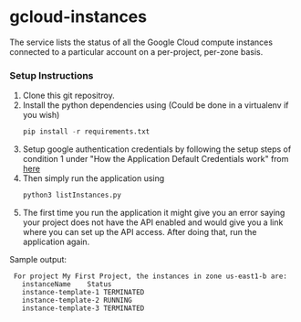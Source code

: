 # gcloud-instances
The service lists the status of all the Google Cloud compute instances connected to a particular account on a per-project, per-zone basis.

### Setup Instructions
1. Clone this git repositroy.
2. Install the python dependencies using (Could be done in a virtualenv if you wish)
     ```  python
     pip install -r requirements.txt
     ```
3. Setup google authentication credentials by following the setup steps of condition 1 under "How the Application Default Credentials work" from [here](https://developers.google.com/identity/protocols/application-default-credentials)
4. Then simply run the application using
     ```  python
     python3 listInstances.py
     ```
5. The first time you run the application it might give you an error saying your project does not have the API enabled and would give you a link where you can set up the API access. After doing that, run the application again.

Sample output:
 ```
  For project My First Project, the instances in zone us-east1-b are:
	instanceName	Status
	instance-template-1 TERMINATED
	instance-template-2 RUNNING
	instance-template-3 TERMINATED
 ```
